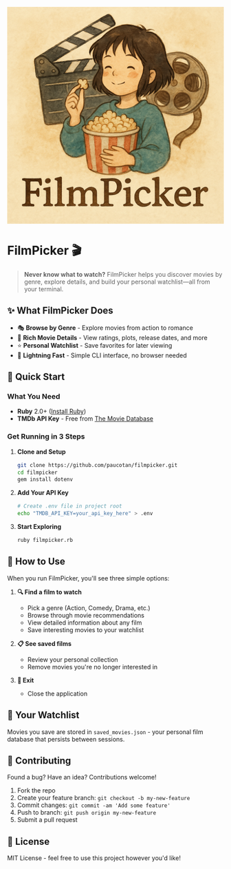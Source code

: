 ![FilmPicker Logo](./filmpicker.png)

# FilmPicker 🎬

> **Never know what to watch?** FilmPicker helps you discover movies by genre, explore details, and build your personal watchlist—all from your terminal.

## ✨ What FilmPicker Does

- 🎭 **Browse by Genre** - Explore movies from action to romance
- 📖 **Rich Movie Details** - View ratings, plots, release dates, and more
- ⭐ **Personal Watchlist** - Save favorites for later viewing
- 🚀 **Lightning Fast** - Simple CLI interface, no browser needed

## 🚀 Quick Start

### What You Need
- **Ruby** 2.0+ ([Install Ruby](https://www.ruby-lang.org/en/documentation/installation/))
- **TMDb API Key** - Free from [The Movie Database](https://www.themoviedb.org/settings/api)

### Get Running in 3 Steps

1. **Clone and Setup**
   ```bash
   git clone https://github.com/paucotan/filmpicker.git
   cd filmpicker
   gem install dotenv
   ```

2. **Add Your API Key**
   ```bash
   # Create .env file in project root
   echo "TMDB_API_KEY=your_api_key_here" > .env
   ```

3. **Start Exploring**
   ```bash
   ruby filmpicker.rb
   ```

## 🎯 How to Use

When you run FilmPicker, you'll see three simple options:

1. **🔍 Find a film to watch**
   - Pick a genre (Action, Comedy, Drama, etc.)
   - Browse through movie recommendations
   - View detailed information about any film
   - Save interesting movies to your watchlist

2. **📋 See saved films**
   - Review your personal collection
   - Remove movies you're no longer interested in

3. **🚪 Exit**
   - Close the application

## 💾 Your Watchlist

Movies you save are stored in `saved_movies.json` - your personal film database that persists between sessions.

## 🤝 Contributing

Found a bug? Have an idea? Contributions welcome!

1. Fork the repo
2. Create your feature branch: `git checkout -b my-new-feature`
3. Commit changes: `git commit -am 'Add some feature'`
4. Push to branch: `git push origin my-new-feature`
5. Submit a pull request

## 📄 License

MIT License - feel free to use this project however you'd like!